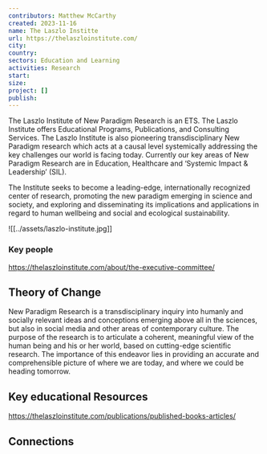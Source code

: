 ```yaml
---
contributors: Matthew McCarthy
created: 2023-11-16
name: The Laszlo Institte
url: https://thelaszloinstitute.com/
city: 
country: 
sectors: Education and Learning
activities: Research
start: 
size: 
project: []
publish:
---
```



The Laszlo Institute of New Paradigm Research is an ETS. The Laszlo Institute offers Educational Programs, Publications, and Consulting Services. The Laszlo Institute is also pioneering transdisciplinary New Paradigm research which acts at a causal level systemically addressing the key challenges our world is facing today. Currently our key areas of New Paradigm Research are in Education, Healthcare and ‘Systemic Impact & Leadership’ (SIL).

The Institute seeks to become a leading-edge, internationally recognized center of research, promoting the new paradigm emerging in science and society, and exploring and disseminating its implications and applications in regard to human wellbeing and social and ecological sustainability.


![[../assets/laszlo-institute.jpg]]
### Key people 

https://thelaszloinstitute.com/about/the-executive-committee/
## Theory of Change 

New Paradigm Research is a transdisciplinary inquiry into humanly and socially relevant ideas and conceptions emerging above all in the sciences, but also in social media and other areas of contemporary culture. The purpose of the research is to articulate a coherent, meaningful view of the human being and his or her world, based on cutting-edge scientific research. The importance of this endeavor lies in providing an accurate and comprehensible picture of where we are today, and where we could be heading tomorrow.
## Key educational Resources 

https://thelaszloinstitute.com/publications/published-books-articles/
## Connections 


